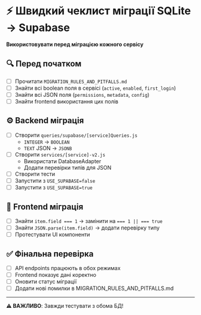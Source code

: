 # ⚡ Швидкий чеклист міграції SQLite → Supabase

**Використовувати перед міграцією кожного сервісу**

## 🔍 Перед початком

- [ ] Прочитати `MIGRATION_RULES_AND_PITFALLS.md`
- [ ] Знайти всі boolean поля в сервісі (`active`, `enabled`, `first_login`)
- [ ] Знайти всі JSON поля (`permissions`, `metadata`, `config`)
- [ ] Знайти frontend використання цих полів

## ⚙️ Backend міграція

- [ ] Створити `queries/supabase/[service]Queries.js`
  - `INTEGER` → `BOOLEAN` 
  - `TEXT` JSON → `JSONB`
- [ ] Створити `services/[service]-v2.js`
  - Використати DatabaseAdapter
  - Додати перевірки типів для JSON
- [ ] Створити тести
- [ ] Запустити з `USE_SUPABASE=false`
- [ ] Запустити з `USE_SUPABASE=true`

## 🎨 Frontend міграція

- [ ] Знайти `item.field === 1` → замінити на `=== 1 || === true`
- [ ] Знайти `JSON.parse(item.field)` → додати перевірку типу
- [ ] Протестувати UI компоненти

## ✅ Фінальна перевірка

- [ ] API endpoints працюють в обох режимах
- [ ] Frontend показує дані коректно
- [ ] Оновити статус міграції
- [ ] Додати нові помилки в MIGRATION_RULES_AND_PITFALLS.md

---

**⚠️ ВАЖЛИВО**: Завжди тестувати з обома БД!